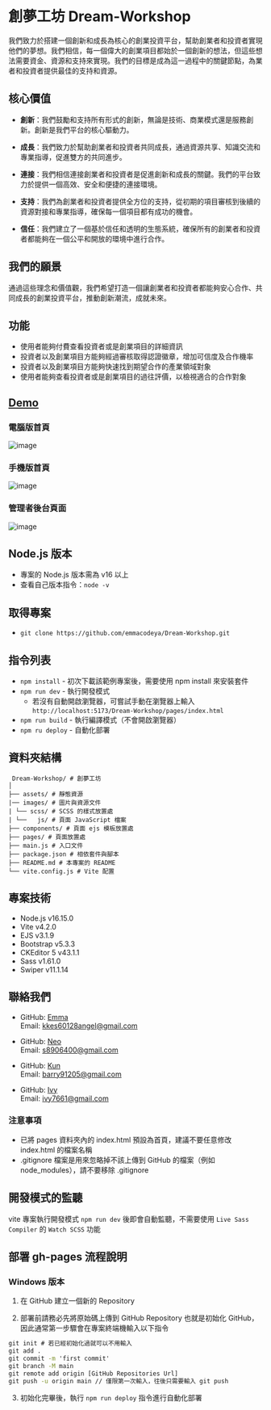 # 創夢工坊 Dream-Workshop

我們致力於搭建一個創新和成長為核心的創業投資平台，幫助創業者和投資者實現他們的夢想。我們相信，每一個偉大的創業項目都始於一個創新的想法，但這些想法需要資金、資源和支持來實現。我們的目標是成為這一過程中的關鍵節點，為業者和投資者提供最佳的支持和資源。

## 核心價值

- **創新**：我們鼓勵和支持所有形式的創新，無論是技術、商業模式還是服務創新。創新是我們平台的核心驅動力。

- **成長**：我們致力於幫助創業者和投資者共同成長，通過資源共享、知識交流和專業指導，促進雙方的共同進步。

- **連接**：我們相信連接創業者和投資者是促進創新和成長的關鍵。我們的平台致力於提供一個高效、安全和便捷的連接環境。

- **支持**：我們為創業者和投資者提供全方位的支持，從初期的項目審核到後續的資源對接和專業指導，確保每一個項目都有成功的機會。

- **信任**：我們建立了一個基於信任和透明的生態系統，確保所有的創業者和投資者都能夠在一個公平和開放的環境中進行合作。

## 我們的願景

通過這些理念和價值觀，我們希望打造一個讓創業者和投資者都能夠安心合作、共同成長的創業投資平台，推動創新潮流，成就未來。

## 功能

- 使用者能夠付費查看投資者或是創業項目的詳細資訊
- 投資者以及創業項目方能夠經過審核取得認證徽章，增加可信度及合作機率
- 投資者以及創業項目方能夠快速找到期望合作的產業領域對象
- 使用者能夠查看投資者或是創業項目的過往評價，以檢視適合的合作對象

## [Demo](https://emmacodeya.github.io/Dream-Workshop/)

### 電腦版首頁

![image](https://github.com/emmacodeya/Dream-Workshop/raw/main/assets/images/demo-lg.jpg)

### 手機版首頁

![image](https://github.com/emmacodeya/Dream-Workshop/raw/main/assets/images/demo-sm.jpg)

### 管理者後台頁面

![image](https://github.com/emmacodeya/Dream-Workshop/raw/main/assets/images/demo-admin.jpg)

## Node.js 版本

- 專案的 Node.js 版本需為 v16 以上
- 查看自己版本指令：`node -v`

## 取得專案

- `git clone https://github.com/emmacodeya/Dream-Workshop.git`

## 指令列表

- `npm install` - 初次下載該範例專案後，需要使用 npm install 來安裝套件
- `npm run dev` - 執行開發模式
  - 若沒有自動開啟瀏覽器，可嘗試手動在瀏覽器上輸入
    `http://localhost:5173/Dream-Workshop/pages/index.html`
- `npm run build` - 執行編譯模式（不會開啟瀏覽器）
- `npm ru deploy` - 自動化部署

## 資料夾結構

```
 Dream-Workshop/ # 創夢工坊
│
├── assets/ # 靜態資源
|── images/ # 圖片與資源文件
| └── scss/ # SCSS 的樣式放置處
| └──   js/ # 頁面 JavaScript 檔案
├── components/ # 頁面 ejs 模板放置處
├── pages/ # 頁面放置處
├── main.js # 入口文件
├── package.json # 相依套件與腳本
├── README.md # 本專案的 README
└── vite.config.js # Vite 配置
```

## 專案技術

- Node.js v16.15.0
- Vite v4.2.0
- EJS v3.1.9
- Bootstrap v5.3.3
- CKEditor 5 v43.1.1
- Sass v1.61.0
- Swiper v11.1.14

## 聯絡我們

- GitHub: [Emma](https://github.com/emmacodeya)  
  Email: [kkes60128angel@gmail.com](mailto:kkes60128angel@gmail.com)

- GitHub: [Neo](https://github.com/nani0917)  
  Email: [s8906400@gmail.com](mailto:s8906400@gmail.com)

- GitHub: [Kun](https://github.com/barry91205)  
  Email: [barry91205@gmail.com](mailto:barry91205@gmail.com)

- GitHub: [Ivy](https://github.com/ivy7661)  
  Email: [ivy7661@gmail.com](mailto:ivy7661@gmail.com)

### 注意事項

- 已將 pages 資料夾內的 index.html 預設為首頁，建議不要任意修改 index.html 的檔案名稱
- .gitignore 檔案是用來忽略掉不該上傳到 GitHub 的檔案（例如 node_modules），請不要移除 .gitignore

## 開發模式的監聽

vite 專案執行開發模式 `npm run dev` 後即會自動監聽，不需要使用 `Live Sass Compiler` 的 `Watch SCSS` 功能

## 部署 gh-pages 流程說明

### Windows 版本

1. 在 GitHub 建立一個新的 Repository

2. 部署前請務必先將原始碼上傳到 GitHub Repository 也就是初始化 GitHub，因此通常第一步驟會在專案終端機輸入以下指令

```cmd
git init # 若已經初始化過就可以不用輸入
git add .
git commit -m 'first commit'
git branch -M main
git remote add origin [GitHub Repositories Url]
git push -u origin main // 僅限第一次輸入，往後只需要輸入 git push
```

3. 初始化完畢後，執行 `npm run deploy` 指令進行自動化部署
